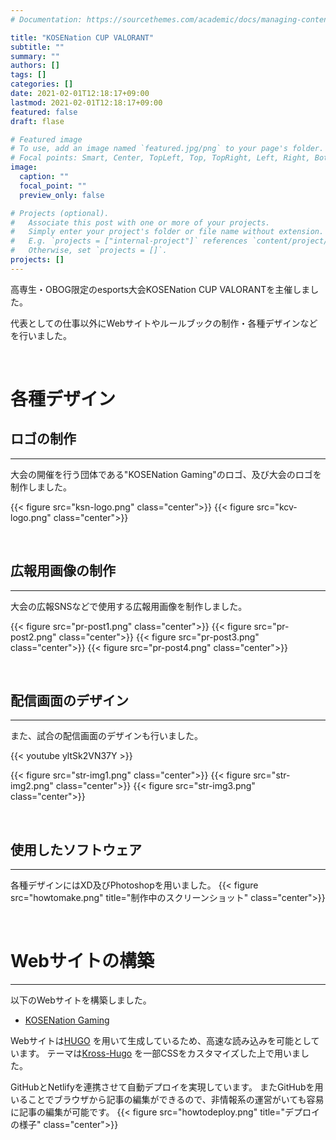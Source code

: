 ```yaml
---
# Documentation: https://sourcethemes.com/academic/docs/managing-content/

title: "KOSENation CUP VALORANT"
subtitle: ""
summary: ""
authors: []
tags: []
categories: []
date: 2021-02-01T12:18:17+09:00
lastmod: 2021-02-01T12:18:17+09:00
featured: false
draft: flase

# Featured image
# To use, add an image named `featured.jpg/png` to your page's folder.
# Focal points: Smart, Center, TopLeft, Top, TopRight, Left, Right, BottomLeft, Bottom, BottomRight.
image:
  caption: ""
  focal_point: ""
  preview_only: false

# Projects (optional).
#   Associate this post with one or more of your projects.
#   Simply enter your project's folder or file name without extension.
#   E.g. `projects = ["internal-project"]` references `content/project/deep-learning/index.md`.
#   Otherwise, set `projects = []`.
projects: []
---
```


高専生・OBOG限定のesports大会KOSENation CUP VALORANTを主催しました。

代表としての仕事以外にWebサイトやルールブックの制作・各種デザインなどを行いました。

<br>

# 各種デザイン

## ロゴの制作
---
大会の開催を行う団体である"KOSENation Gaming"のロゴ、及び大会のロゴを制作しました。

{{< figure src="ksn-logo.png" class="center">}}
{{< figure src="kcv-logo.png" class="center">}}

<br>

## 広報用画像の制作
---
大会の広報SNSなどで使用する広報用画像を制作しました。

{{< figure src="pr-post1.png" class="center">}}
{{< figure src="pr-post2.png" class="center">}}
{{< figure src="pr-post3.png" class="center">}}
{{< figure src="pr-post4.png" class="center">}}

<br>

## 配信画面のデザイン
---
また、試合の配信画面のデザインも行いました。

{{< youtube yltSk2VN37Y >}}

{{< figure src="str-img1.png" class="center">}}
{{< figure src="str-img2.png" class="center">}}
{{< figure src="str-img3.png" class="center">}}

<br>

## 使用したソフトウェア
---
各種デザインにはXD及びPhotoshopを用いました。
{{< figure src="howtomake.png" title="制作中のスクリーンショット" class="center">}}

<br>

# Webサイトの構築
---
以下のWebサイトを構築しました。
- [KOSENation Gaming](https://kosenation.netlify.app)

Webサイトは[HUGO](https://gohugo.io) を用いて生成しているため、高速な読み込みを可能としています。
テーマは[Kross-Hugo](https://themes.gohugo.io/kross-hugo-portfolio-template/) を一部CSSをカスタマイズした上で用いました。

GitHubとNetlifyを連携させて自動デプロイを実現しています。
またGitHubを用いることでブラウザから記事の編集ができるので、非情報系の運営がいても容易に記事の編集が可能です。
{{< figure src="howtodeploy.png" title="デプロイの様子" class="center">}}

<br>

